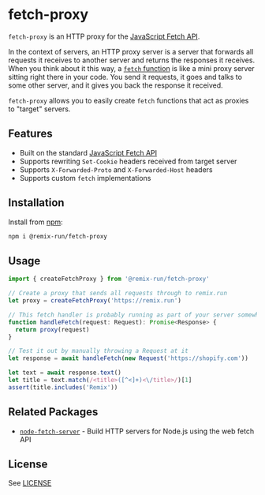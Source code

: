 # fetch-proxy

`fetch-proxy` is an HTTP proxy for the [JavaScript Fetch API](https://developer.mozilla.org/en-US/docs/Web/API/Fetch_API).

In the context of servers, an HTTP proxy server is a server that forwards all requests it receives to another server and returns the responses it receives. When you think about it this way, a [`fetch` function](https://developer.mozilla.org/en-US/docs/Web/API/Window/fetch) is like a mini proxy server sitting right there in your code. You send it requests, it goes and talks to some other server, and it gives you back the response it received.

`fetch-proxy` allows you to easily create `fetch` functions that act as proxies to "target" servers.

## Features

- Built on the standard [JavaScript Fetch API](https://developer.mozilla.org/en-US/docs/Web/API/Fetch_API)
- Supports rewriting `Set-Cookie` headers received from target server
- Supports `X-Forwarded-Proto` and `X-Forwarded-Host` headers
- Supports custom `fetch` implementations

## Installation

Install from [npm](https://www.npmjs.com/):

```sh
npm i @remix-run/fetch-proxy
```

## Usage

```ts
import { createFetchProxy } from '@remix-run/fetch-proxy'

// Create a proxy that sends all requests through to remix.run
let proxy = createFetchProxy('https://remix.run')

// This fetch handler is probably running as part of your server somewhere...
function handleFetch(request: Request): Promise<Response> {
  return proxy(request)
}

// Test it out by manually throwing a Request at it
let response = await handleFetch(new Request('https://shopify.com'))

let text = await response.text()
let title = text.match(/<title>([^<]+)<\/title>/)[1]
assert(title.includes('Remix'))
```

## Related Packages

- [`node-fetch-server`](https://github.com/remix-run/remix/tree/v3/packages/node-fetch-server) - Build HTTP servers for Node.js using the web fetch API

## License

See [LICENSE](https://github.com/remix-run/remix/blob/v3/LICENSE)
